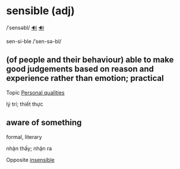 # sensible (adj)

/ˈsensəbl/ [🔊](https://www.oxfordlearnersdictionaries.com/media/english/uk_pron/s/sen/sensi/sensible__gb_4.mp3) [🔊](https://www.oxfordlearnersdictionaries.com/media/english/us_pron/s/sen/sensi/sensible__us_3.mp3)

sen-si-ble /ˈsen-sə-bl/

## (of people and their behaviour) able to make good judgements based on reason and experience rather than emotion; practical

Topic [Personal qualities](../topics/personal-qualities.md#personal-qualities)

lý trí; thiết thực

## aware of something 

formal, literary

nhận thấy; nhận ra

Opposite [insensible]()